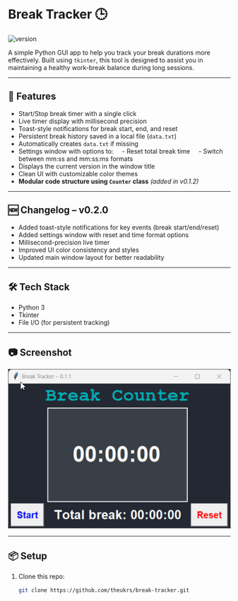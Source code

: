 # Break Tracker 🕒  
![version](https://img.shields.io/badge/version-v0.2.0-blue)

A simple Python GUI app to help you track your break durations more effectively. Built using `tkinter`, this tool is designed to assist you in maintaining a healthy work-break balance during long sessions.

---

## 🚀 Features

- Start/Stop break timer with a single click  
- Live timer display with millisecond precision
- Toast-style notifications for break start, end, and reset
- Persistent break history saved in a local file (`data.txt`)  
- Automatically creates `data.txt` if missing
- Settings window with options to:
      - Reset total break time
      - Switch between mm:ss and mm:ss:ms formats
- Displays the current version in the window title  
- Clean UI with customizable color themes  
- **Modular code structure using `Counter` class** *(added in v0.1.2)*

---

## 🆕 Changelog – v0.2.0

- Added toast-style notifications for key events (break start/end/reset)
- Added settings window with reset and time format options
- Millisecond-precision live timer
- Improved UI color consistency and styles  
- Updated main window layout for better readability

---

## 🛠️ Tech Stack

- Python 3  
- Tkinter  
- File I/O (for persistent tracking)

---

## 📷 Screenshot  
<p align="center">
  <img src="https://github.com/theukrs/break-tracker/blob/main/demo.gif?raw=true" alt="Break Tracker Demo">
</p>

---

## 📦 Setup

1. Clone this repo:
   ```bash
   git clone https://github.com/theukrs/break-tracker.git
